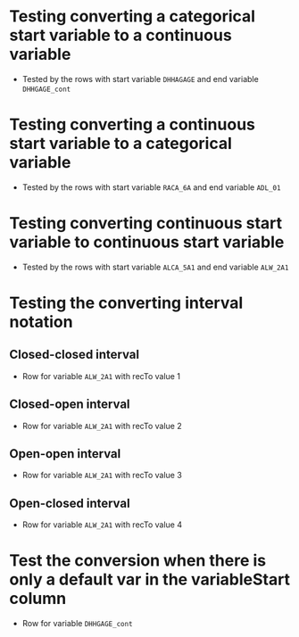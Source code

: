 # Testing converting a categorical start variable to a continuous variable

* Tested by the rows with start variable `DHHAGAGE` and end variable `DHHGAGE_cont`

# Testing converting a continuous start variable to a categorical variable

* Tested by the rows with start variable `RACA_6A` and end variable `ADL_01`

# Testing converting continuous start variable to continuous start variable

* Tested by the rows with start variable `ALCA_5A1` and end variable `ALW_2A1`

# Testing the converting interval notation

## Closed-closed interval

* Row for variable `ALW_2A1` with recTo value 1

## Closed-open interval

* Row for variable `ALW_2A1` with recTo value 2

## Open-open interval

* Row for variable `ALW_2A1` with recTo value 3

## Open-closed interval

* Row for variable `ALW_2A1` with recTo value 4

# Test the conversion when there is only a default var in the variableStart column

* Row for variable `DHHGAGE_cont`
